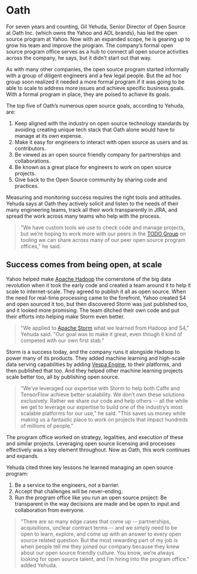 # Oath

For seven years and counting, Gil Yehuda, Senior Director of Open Source at Oath Inc. (which owns the Yahoo and AOL brands), has led the open source program at Yahoo. Now with an expanded scope, he is gearing up to grow his team and improve the program. The company’s formal open source program office serves as a hub to connect all open source activities across the company, he says, but it didn’t start out that way.

As with many other companies, the open source program started informally with a group of diligent engineers and a few legal people. But the ad hoc group soon realized it needed a more formal program if it was going to be able to scale to address more issues and achieve specific business goals. With a formal program in place, they are poised to achieve its goals.

The top five of Oath’s numerous open source goals, according to Yehuda, are:

1. Keep aligned with the industry on open source technology standards by avoiding creating unique tech stack that Oath alone would have to manage at its own expense.
2. Make it easy for engineers to interact with open source as users and as contributors.
3. Be viewed as an open source friendly company for partnerships and collaborations.
4. Be known as a great place for engineers to work on open source projects.
5. Give back to the Open Source community by sharing code and practices.

Measuring and monitoring success requires the right tools and attitudes. Yehuda says at Oath they actively solicit and listen to the needs of their many engineering teams, track all their work transparently in JIRA, and spread the work across many teams who help with the process.

> "We have custom tools we use to check code and manage projects, but we’re hoping to work more with our peers in the [TODO Group](http://todogroup.org/) on tooling we can share across many of our peer open source program offices," he said.

## Success comes from being open, at scale

Yahoo helped make [Apache Hadoop](http://hadoop.apache.org/) the cornerstone of the big data revolution when it took the early code and created a team around it to help it scale to internet-scale. They agreed to publish it all as open source. When the need for real-time processing came to the forefront, Yahoo created S4 and open sourced it too, but then discovered Storm was just published too, and it looked more promising. The team ditched their own code and put their efforts into helping make Storm even better.  

> "We applied to [Apache Storm](http://storm.apache.org/) what we learned from Hadoop and S4," Yehuda said. "Our goal was to make it great, even though it kind of competed with our own first stab."

Storm is a success today, and the company runs it alongside Hadoop to power many of its products. They added machine learning and high-scale data serving capabilities by adding [Vespa Engine](http://vespa.ai/), to their platforms, and then published that too. And they helped other machine learning projects scale better too, all by publishing open source.

> "We’ve leveraged our expertise with Storm to help both Caffe and TensorFlow achieve better scalability. We don’t own these solutions exclusively. Rather we share our code and help others -- all the while we get to leverage our expertise to build one of the industry’s most scalable platforms for our use," he said. "This saves us money while making us a fantastic place to work on projects that impact hundreds of millions of people."

The program office worked on strategy, legalities, and execution of these and similar projects. Leveraging open source licensing and processes effectively was a key element throughout. Now as Oath, this work continues and expands.

Yehuda cited three key lessons he learned managing an  open source program:

1. Be a service to the engineers, not a barrier.
2. Accept that challenges will be never-ending.
3. Run the program office like you run an open source project: Be transparent in the way decisions are made and be open to input and collaboration from everyone.

> "There are so many edge cases that come up -- partnerships, acquisitions, unclear contract terms -- and we simply need to be open to learn, explore, and come up with an answer to every open source related question. But the most rewarding part of my job is when people tell me they joined our company because they knew about our open source friendly culture. You know, we’re always looking for open source talent, and I’m hiring into the program office." added Yehuda.

